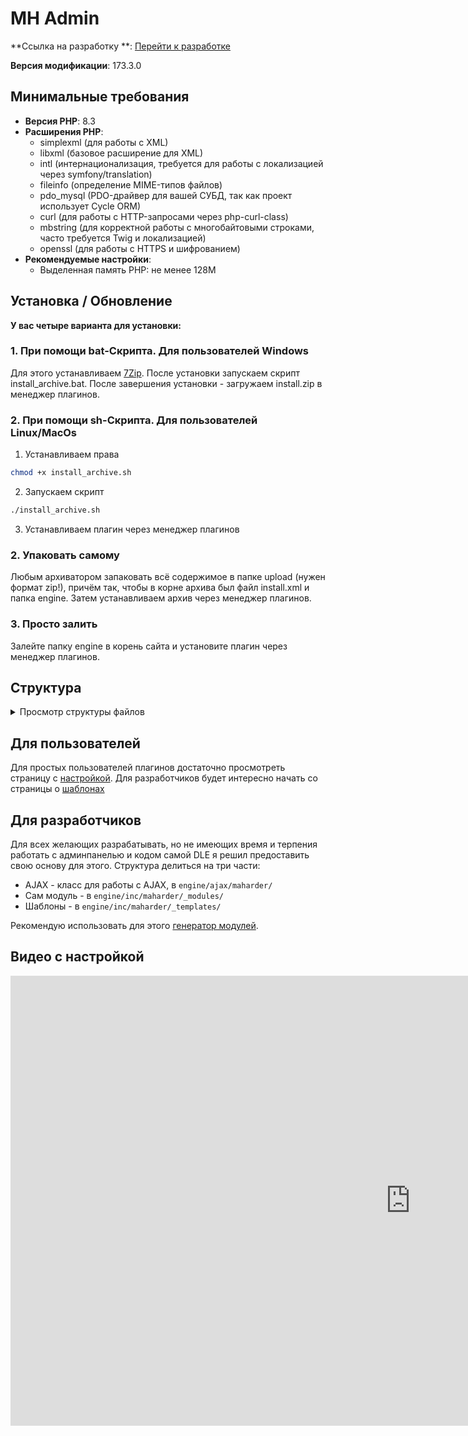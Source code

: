 # MH Admin

**Ссылка на
разработку
**: [<i class="fa-thin fa-paperclip"></i> Перейти к разработке](https://devcraft.club/downloads/maharder-assets.4/)

**Версия модификации**: <i class="fa-duotone fa-code-branch"></i> 173.3.0

## Минимальные требования

<ul>
<li><b>Версия PHP</b>: 8.3</li>
<li><b>Расширения PHP</b>:
<ul>
  <li>simplexml (для работы с XML)</li>
  <li>libxml (базовое расширение для XML)</li>
  <li>intl (интернационализация, требуется для работы с локализацией через symfony/translation)</li>
  <li>fileinfo (определение MIME-типов файлов)</li>
  <li>pdo_mysql (PDO-драйвер для вашей СУБД, так как проект использует Cycle ORM)</li>
  <li>curl (для работы с HTTP-запросами через php-curl-class)</li>
  <li>mbstring (для корректной работы с многобайтовыми строками, часто требуется Twig и локализацией)</li>
  <li>openssl (для работы с HTTPS и шифрованием) </li>
</ul></li>
<li><b>Рекомендуемые настройки</b>:
<ul>
  <li>Выделенная память PHP: не менее 128M</li>
</ul></li>
</ul>

## **Установка / Обновление**

**У вас четыре варианта для установки:**

### 1. **При помощи bat-Скрипта. Для пользователей Windows**

Для этого устанавливаем [7Zip](https://www.7-zip.org/download.html).
После установки запускаем скрипт install_archive.bat.
После завершения установки - загружаем install.zip в менеджер плагинов.

### 2. **При помощи sh-Скрипта. Для пользователей Linux/MacOs**

1. Устанавливаем права

```bash
chmod +x install_archive.sh
```

2. Запускаем скрипт

```bash
./install_archive.sh
```

3. Устанавливаем плагин через менеджер плагинов

### 2. **Упаковать самому**

Любым архиватором запаковать всё содержимое в папке upload (нужен формат zip!), причём так, чтобы в корне архива был
файл install.xml и папка engine.
Затем устанавливаем архив через менеджер плагинов.

### 3. **Просто залить**

Залейте папку engine в корень сайта и установите плагин через менеджер плагинов.

## Структура

<details>
	<summary>Просмотр структуры файлов</summary>

```
engine/
  ├── ajax/
    ├── maharder/
      └── maharder/
        ├── _functions.php
        ├── _new_module.php
        ├── _settings.php
        └── master.php
    └── maharder.php
  └── inc/
    ├── maharder/
      ├── _includes/
        ├── classes/
          ├── Admin.php
          ├── CacheControl.php
          ├── ComposerAction.php
          ├── DataManager.php
          ├── LogGenerator.php
          ├── MhAjax.php
          ├── MhTranslation.php
          └── TwigFilter.php
        ├── database/
          ├── BasisModel.php
          ├── BasisRepository.php
          └── MhDB.php
        ├── extras/
          ├── functions.php
          ├── mhLoader.php
          └── paths.php
        ├── module_files/
          ├── ajax_master.php.txt
          ├── assets_htaccess.txt
          ├── changelog.php.txt
          ├── inc_admin.php.txt
          ├── module_locale.txt
          ├── modules_main.php.txt
          └── templates_main.html.txt
        ├── responses/
          ├── AjaxAbstractResponse.php
          ├── ErrorResponseAjax.php
          └── SuccessResponseAjax.php
        ├── traits/
          ├── AssetsChecker.php
          ├── DataLoader.php
          ├── DleData.php
          └── UpdatesChecker.php
        ├── twigExtensions/
          ├── AdminUrlExtension.php
          ├── DateTimeFormatter.php
          ├── DeclineExtension.php
          ├── MobileDetectExtension.php
          └── TextLimiter.php
        └── types/
          ├── AdminLink.php
          ├── Author.php
          └── BreadCrumb.php
      ├── _locales/
        ├── de_DE/
          └── mhadmin.xliff
        ├── en_US/
          └── mhadmin.xliff
        ├── ru_RU/
          └── mhadmin.xliff
        ├── uk_UA/
          └── mhadmin.xliff
        └── .htaccess
      ├── _modules/
        └── admin/
          ├── assets/
            ├── .htaccess
            └── icon.jpg
          ├── models/
            └── MhLog.php
          ├── module/
            ├── changelog.php
            ├── links.php
            ├── logs.php
            ├── main.php
            └── new_module.php
          └── repositories/
            └── MhLogRepository.php
      ├── _templates/
        └── admin/
          ├── changelog.html
          ├── logs.html
          ├── main.html
          └── new_module.html
      └── admin/
        ├── assets/
          ├── css/
            ├── themes/
              ├── basic/
                └── assets/
                  └── fonts/
                    ├── icons.eot
                    ├── icons.svg
                    ├── icons.ttf
                    └── icons.woff
              ├── default/
                └── assets/
                  ├── fonts/
                    ├── brand-icons.eot
                    ├── brand-icons.svg
                    ├── brand-icons.ttf
                    ├── brand-icons.woff
                    ├── brand-icons.woff2
                    ├── icons.eot
                    ├── icons.svg
                    ├── icons.ttf
                    ├── icons.woff
                    ├── icons.woff2
                    ├── outline-icons.eot
                    ├── outline-icons.svg
                    ├── outline-icons.ttf
                    ├── outline-icons.woff
                    └── outline-icons.woff2
                  └── images/
                    ├── .htaccess
                    └── flags.png
              ├── github/
                └── assets/
                  └── fonts/
                    ├── octicons-local.ttf
                    ├── octicons.svg
                    ├── octicons.ttf
                    └── octicons.woff
              └── material/
                └── assets/
                  └── fonts/
                    ├── icons.eot
                    ├── icons.svg
                    ├── icons.ttf
                    ├── icons.woff
                    └── icons.woff2
            ├── .htaccess
            ├── base.css
            ├── bootstrap-suggest.css
            ├── dark.css
            ├── fa_fix.css
            ├── fa_old.css
            ├── icons.css
            ├── jquery-confirm.min.css
            ├── prettify.css
            ├── prism.css
            ├── theme.css
            ├── tokens.css
            ├── v4-font-face.min.css
            ├── v4-shims.min.css
            └── v5-font-face.min.css
          ├── editor/
            ├── emoticons/
              ├── alien.png
              ├── angel.png
              ├── angry.png
              ├── blink.png
              ├── blush.png
              ├── cheerful.png
              ├── cool.png
              ├── cwy.png
              ├── devil.png
              ├── dizzy.png
              ├── ermm.png
              ├── face.png
              ├── getlost.png
              ├── grin.png
              ├── happy.png
              ├── heart.png
              ├── kissing.png
              ├── laughing.png
              ├── ninja.png
              ├── pinch.png
              ├── pouty.png
              ├── sad.png
              ├── shocked.png
              ├── sick.png
              ├── sideways.png
              ├── silly.png
              ├── sleeping.png
              ├── smile.png
              ├── tongue.png
              ├── unsure.png
              ├── w00t.png
              ├── wassat.png
              ├── whistling.png
              ├── wink.png
              └── wub.png
            ├── formats/
              ├── bbcode.js
              └── xhtml.js
            ├── icons/
              ├── material.js
              └── monocons.js
            ├── languages/
              ├── ar.js
              ├── ca.js
              ├── cn.js
              ├── cs.js
              ├── de.js
              ├── el.js
              ├── en-US.js
              ├── en.js
              ├── es.js
              ├── et.js
              ├── fa.js
              ├── fr.js
              ├── gl.js
              ├── hu.js
              ├── id.js
              ├── it.js
              ├── ja.js
              ├── lt.js
              ├── nb.js
              ├── nl.js
              ├── pl.js
              ├── pt-BR.js
              ├── pt.js
              ├── ru.js
              ├── sv.js
              ├── template.js
              ├── tr.js
              ├── tw.js
              ├── uk.js
              └── vi.js
            ├── plugins/
              ├── autosave.js
              ├── autoyoutube.js
              ├── dragdrop.js
              ├── format.js
              ├── plaintext.js
              ├── strictbbcode.js
              ├── undo.js
              └── v1compat.js
            ├── themes/
              ├── content/
                └── default.min.css
              ├── default.min.css
              ├── defaultdark.min.css
              ├── famfamfam.png
              ├── modern.min.css
              ├── office-toolbar.min.css
              ├── office.min.css
              └── square.min.css
            ├── .htaccess
            ├── jquery.sceditor.bbcode.min.js
            ├── jquery.sceditor.min.js
            ├── jquery.sceditor.xhtml.min.js
            └── sceditor.min.js
          ├── img/
            ├── custom-favorites/
              └── icon.png
            ├── maharder/
              └── icon.jpg
            ├── mystatus/
              └── icon.png
            ├── notifications/
              └── icon.png
            ├── telegram/
              └── icon.png
            ├── webmaster-verification/
              └── icon.png
            └── .htaccess
          ├── js/
            ├── i18n/
              ├── .htaccess
              ├── translation.de_DE.js
              ├── translation.en_US.js
              ├── translation.ru_RU.js
              ├── translation.uk_UA.js
              └── translator.js
            ├── lang/
              ├── ar.js
              ├── cn.js
              ├── de.js
              ├── fr.js
              ├── pl.js
              ├── ru.js
              ├── tr.js
              ├── ua.js
              └── vn.js
            ├── timeago/
              ├── README.md
              ├── jquery.timeago.af.js
              ├── jquery.timeago.am.js
              ├── jquery.timeago.ar.js
              ├── jquery.timeago.az-short.js
              ├── jquery.timeago.az.js
              ├── jquery.timeago.be.js
              ├── jquery.timeago.bg.js
              ├── jquery.timeago.bs.js
              ├── jquery.timeago.ca.js
              ├── jquery.timeago.cs.js
              ├── jquery.timeago.cy.js
              ├── jquery.timeago.da.js
              ├── jquery.timeago.de-short.js
              ├── jquery.timeago.de.js
              ├── jquery.timeago.dv.js
              ├── jquery.timeago.el.js
              ├── jquery.timeago.en-short.js
              ├── jquery.timeago.en.js
              ├── jquery.timeago.es-short.js
              ├── jquery.timeago.es.js
              ├── jquery.timeago.et.js
              ├── jquery.timeago.eu.js
              ├── jquery.timeago.fa-short.js
              ├── jquery.timeago.fa.js
              ├── jquery.timeago.fi.js
              ├── jquery.timeago.fr-short.js
              ├── jquery.timeago.fr.js
              ├── jquery.timeago.gl.js
              ├── jquery.timeago.he.js
              ├── jquery.timeago.hr.js
              ├── jquery.timeago.hu.js
              ├── jquery.timeago.hy.js
              ├── jquery.timeago.id.js
              ├── jquery.timeago.is.js
              ├── jquery.timeago.it-short.js
              ├── jquery.timeago.it.js
              ├── jquery.timeago.ja.js
              ├── jquery.timeago.jv.js
              ├── jquery.timeago.ko.js
              ├── jquery.timeago.ky.js
              ├── jquery.timeago.lt.js
              ├── jquery.timeago.lv.js
              ├── jquery.timeago.mk.js
              ├── jquery.timeago.nl.js
              ├── jquery.timeago.no.js
              ├── jquery.timeago.pl.js
              ├── jquery.timeago.pt-br-short.js
              ├── jquery.timeago.pt-br.js
              ├── jquery.timeago.pt-short.js
              ├── jquery.timeago.pt.js
              ├── jquery.timeago.ro.js
              ├── jquery.timeago.rs.js
              ├── jquery.timeago.ru.js
              ├── jquery.timeago.rw.js
              ├── jquery.timeago.si.js
              ├── jquery.timeago.sk.js
              ├── jquery.timeago.sl.js
              ├── jquery.timeago.sq.js
              ├── jquery.timeago.sr.js
              ├── jquery.timeago.sv.js
              ├── jquery.timeago.th.js
              ├── jquery.timeago.tr-short.js
              ├── jquery.timeago.tr.js
              ├── jquery.timeago.uk.js
              ├── jquery.timeago.ur.js
              ├── jquery.timeago.uz.js
              ├── jquery.timeago.vi.js
              ├── jquery.timeago.zh-CN.js
              └── jquery.timeago.zh-TW.js
            ├── .htaccess
            ├── autosize.min.js
            ├── base.js
            ├── bootstrap-suggest.min.js
            ├── cleave.min.js
            ├── clipboard.js
            ├── jquery-confirm.min.js
            ├── jquery.js
            ├── jquery.timeago.js
            ├── language.js
            ├── mask.js
            ├── prettify.js
            ├── prism.js
            ├── run_prettify.js
            ├── theme.js
            └── tokens.js
          └── webfonts/
            ├── .htaccess
            ├── fa-brands-400.eot
            ├── fa-brands-400.svg
            ├── fa-brands-400.ttf
            ├── fa-brands-400.woff
            ├── fa-brands-400.woff2
            ├── fa-duotone-900.eot
            ├── fa-duotone-900.svg
            ├── fa-duotone-900.ttf
            ├── fa-duotone-900.woff
            ├── fa-duotone-900.woff2
            ├── fa-duotone-light-300.ttf
            ├── fa-duotone-light-300.woff2
            ├── fa-duotone-regular-400.ttf
            ├── fa-duotone-regular-400.woff2
            ├── fa-duotone-thin-100.ttf
            ├── fa-duotone-thin-100.woff2
            ├── fa-light-300.eot
            ├── fa-light-300.svg
            ├── fa-light-300.ttf
            ├── fa-light-300.woff
            ├── fa-light-300.woff2
            ├── fa-regular-400.eot
            ├── fa-regular-400.svg
            ├── fa-regular-400.ttf
            ├── fa-regular-400.woff
            ├── fa-regular-400.woff2
            ├── fa-sharp-duotone-light-300.ttf
            ├── fa-sharp-duotone-light-300.woff2
            ├── fa-sharp-duotone-regular-400.ttf
            ├── fa-sharp-duotone-regular-400.woff2
            ├── fa-sharp-duotone-solid-900.ttf
            ├── fa-sharp-duotone-solid-900.woff2
            ├── fa-sharp-duotone-thin-100.ttf
            ├── fa-sharp-duotone-thin-100.woff2
            ├── fa-sharp-light-300.ttf
            ├── fa-sharp-light-300.woff2
            ├── fa-sharp-regular-400.ttf
            ├── fa-sharp-regular-400.woff2
            ├── fa-sharp-solid-900.ttf
            ├── fa-sharp-solid-900.woff2
            ├── fa-sharp-thin-100.ttf
            ├── fa-sharp-thin-100.woff2
            ├── fa-solid-900.eot
            ├── fa-solid-900.svg
            ├── fa-solid-900.ttf
            ├── fa-solid-900.woff
            ├── fa-solid-900.woff2
            ├── fa-thin-100.ttf
            ├── fa-thin-100.woff2
            ├── fa-v4compatibility.ttf
            └── fa-v4compatibility.woff2
        ├── templates/
          ├── _macros/
            ├── checkbox.twig
            ├── filter.twig
            ├── input.twig
            ├── menu.twig
            ├── pagination.twig
            ├── search.twig
            ├── select.twig
            ├── tablesort.twig
            └── textarea.twig
          ├── templateIncludes/
            ├── addCheckbox.html
            ├── addInput.html
            ├── addSelect.html
            ├── addTextarea.html
            ├── boxes.html
            ├── filterArea.html
            ├── loader.html
            └── segRow.html
          ├── base.html
          ├── breadcrumb.html
          ├── footer.html
          ├── main.html
          ├── menu.html
          └── sidebar.html
        ├── .htaccess
        ├── composer.json
        └── index.php
    └── maharder.php
install.xml

```

</details>

## Для пользователей

Для простых пользователей плагинов достаточно просмотреть страницу с [настройкой](./frontend/manage.md). Для
разработчиков будет интересно начать со страницы о [шаблонах](./frontend/templates.md)

## Для разработчиков

Для всех желающих разрабатывать, но не имеющих время и терпения работать с админпанелью и кодом самой DLE я решил
предоставить свою основу для этого.
Структура делиться на три части:

- AJAX - класс для работы с AJAX, в `engine/ajax/maharder/`
- Сам модуль - в `engine/inc/maharder/_modules/`
- Шаблоны - в `engine/inc/maharder/_templates/`

Рекомендую использовать для этого [генератор модулей](./new_module.md).

## Видео с настройкой

<div class="video-wrapper">
  <iframe width="1280" height="720" src="https://www.youtube.com/embed/_L6RyVXaXW4" frameborder="0" allowfullscreen></iframe>
</div>